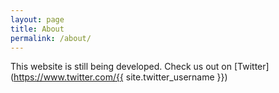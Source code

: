 ```yaml
---
layout: page
title: About
permalink: /about/
---
```


This website is still being developed. Check us out on [Twitter](https://www.twitter.com/{{ site.twitter_username }})

[fp-twitter]: https://www.twitter.com/ForgottenPixel
